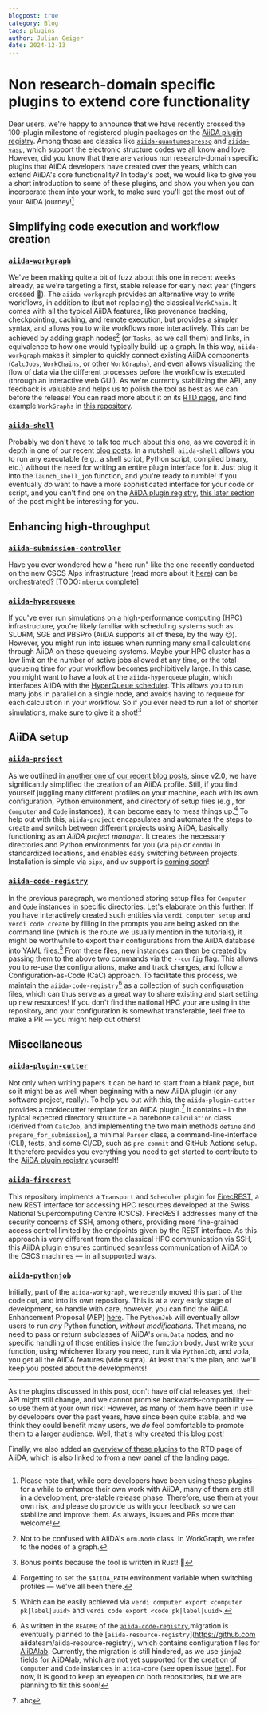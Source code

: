 ```yaml
---
blogpost: true
category: Blog
tags: plugins
author: Julian Geiger
date: 2024-12-13
---
```


# Non research-domain specific plugins to extend core functionality

Dear users, we're happy to announce that we have recently crossed the 100-plugin milestone of registered plugin packages on the [AiiDA plugin registry](https://aiidateam.github.io/aiida-registry/).
Among those are classics like [`aiida-quantumespresso`](https://github.com/aiidateam/aiida-quantumespresso/) and [`aiida-vasp`](https://github.com/aiidateam/aiida-vasp/), which support the electronic structure codes we all know and love.
However, did you know that there are various non research-domain specific plugins that AiiDA developers have created over the years, which can extend AiiDA's core functionality?
In today's post, we would like to give you a short introduction to some of these plugins, and show you when you can incorporate them into your work, to make sure you'll get the most out of your AiiDA journey![^1]

## Simplifying code execution and workflow creation

### [`aiida-workgraph`](https://github.com/aiidateam/aiida-workgraph/)

We've been making quite a bit of fuzz about this one in recent weeks already, as we're targeting a first, stable release for early next year (fingers crossed :crossed_fingers:).
The `aiida-workgraph` provides an alternative way to write workflows, in addition to (but not replacing) the classical `WorkChain`.
It comes with all the typical AiiDA features, like provenance tracking, checkpointing, caching, and remote execution, but provides a simpler syntax, and allows you to write workflows more interactively.
This can be achieved by adding graph nodes[^2] (or `Tasks`, as we call them) and links, in equivalence to how one would typically build-up a graph.
In this way, `aiida-workgraph` makes it simpler to quickly connect existing AiiDA components (`CalcJobs`, `WorkChains`, or other `WorkGraphs`), and even allows visualizing the flow of data via the different processes before the workflow is executed (through an interactive web GUI).
As we're currently stabilizing the API, any feedback is valuable and helps us to polish the tool as best as we can before the release!
You can read more about it on its [RTD page](https://aiida-workgraph.readthedocs.io/en/latest/), and find example `WorkGraphs` in [this repository](https://github.com/superstar54/workgraph-collections).

### [`aiida-shell`](https://github.com/sphuber/aiida-shell/)

Probably we don't have to talk too much about this one, as we covered it in depth in one of our recent [blog posts](https://aiida.net/news/posts/2024-11-01-aiida-shell.html).
In a nutshell, `aiida-shell` allows you to run any executable (e.g., a shell script, Python script, compiled binary, etc.) without the need for writing an entire plugin interface for it.
Just plug it into the `launch_shell_job` function, and you're ready to rumble!
If you eventually _do_ want to have a more sophisticated interface for your code or script, and you can't find one on the [AiiDA plugin registry](https://aiidateam.github.io/aiida-registry/), [this later section](#aiida-plugin-cutter) of the post might be interesting for you.

## Enhancing high-throughput

### [`aiida-submission-controller`](https://github.com/aiidateam/aiida-submission-controller/)

Have you ever wondered how a "hero run" like the one recently conducted on the new CSCS Alps infrastructure (read more about it [here](https://nccr-marvel.ch/highlights/AiiDA-hero-run-Alps)) can be orchestrated?
[TODO: `mbercx` complete]

### [`aiida-hyperqueue`](https://github.com/aiidateam/aiida-hyperqueue/)

If you've ever run simulations on a high-performance computing (HPC) infrastructure, you're likely familiar with scheduling systems such as SLURM, SGE and PBSPro (AiiDA supports all of these, by the way :wink:).
However, you might run into issues when running many small calculations through AiiDA on these queueing systems.
Maybe your HPC cluster has a low limit on the number of active jobs allowed at any time, or the total queueing time for your workflow becomes prohibitively large.
In this case, you might want to have a look at the `aiida-hyperqueue` plugin, which interfaces AiiDA with the [HyperQueue scheduler](https://github.com/It4innovations/hyperqueue).
This allows you to run many jobs in parallel on a single node, and avoids having to requeue for each calculation in your workflow.
So if you ever need to run a lot of shorter simulations, make sure to give it a shot![^3]

## AiiDA setup

### [`aiida-project`](https://github.com/aiidateam/aiida-project/)

As we outlined in [another one of our recent blog posts](https://aiida.net/news/posts/2024-09-20-simpler-installation.html), since v2.0, we have significantly simplified the creation of an AiiDA profile.
Still, if you find yourself juggling many different profiles on your machine, each with its own configuration, Python environment, and directory of setup files (e.g., for `Computer` and `Code` instances), it can become easy to mess things up.[^4]
To help out with this, `aiida-project` encapsulates and automates the steps to create and switch between different projects using AiiDA, basically functioning as an _AiiDA project manager_.
It creates the necessary directories and Python environments for you (via `pip` or `conda`) in standardized locations, and enables easy switching between projects.
Installation is simple via `pipx`, and `uv` support is [coming soon](https://github.com/aiidateam/aiida-project/pull/28)!

### [`aiida-code-registry`](https://github.com/aiidateam/aiida-code-registry/)

In the previous paragraph, we mentioned storing setup files for `Computer` and `Code` instances in specific directories.
Let's elaborate on this further:
If you have interactively created such entities via `verdi computer setup` and `verdi code create` by filling in the prompts you are being asked on the command line (which is the route we usually mention in the tutorials), it might be worthwhile to export their configurations from the AiiDA database into YAML files.[^5]
From these files, new instances can then be created by passing them to the above two commands via the `--config` flag.
This allows you to re-use the configurations, make and track changes, and follow a Configuration-as-Code (CaC) approach.
To facilitate this process, we maintain the `aiida-code-registry`[^6] as a collection of such configuration files, which can thus serve as a great way to share existing and start setting up new resources! If you don't find the national HPC your are using in the repository, and your configuration is somewhat transferable, feel free to make a PR &mdash; you might help out others!

## Miscellaneous

### [`aiida-plugin-cutter`](https://github.com/aiidateam/aiida-plugin-cutter/)

Not only when writing papers it can be hard to start from a blank page, but so it might be as well when beginning with
a new AiiDA plugin (or any software project, really). To help you out with this, the `aiida-plugin-cutter` provides a
cookiecutter template for an AiiDA plugin.[^7] It contains - in the typical expected directory structure - a barebone
`Calculation` class (derived from `CalcJob`, and implementing the two main methods `define` and
`prepare_for_submission`),
a minimal `Parser` class, a command-line-interface (CLI), tests, and some CI/CD, such as `pre-commit` and GitHub Actions
setup.
It therefore provides you everything you need to get started to contribute to the
[AiiDA plugin registry](https://aiidateam.github.io/aiida-registry/) yourself!

### [`aiida-firecrest`](https://github.com/aiidateam/aiida-firecrest/)

This repository implments a `Transport` and `Scheduler` plugin for [FirecREST](https://www.cscs.ch/services/products/firecrest/), a new REST interface for accessing HPC resources developed at the Swiss National Supercomputing Centre (CSCS).
FirecREST addresses many of the security concerns of SSH, among others, providing more fine-grained access control limited by the endpoints given by the REST interface.
As this approach is very different from the classical HPC communication via SSH, this AiiDA plugin ensures continued seamless communication of AiiDA to the CSCS machines &mdash; in all supported ways.

### [`aiida-pythonjob`](https://github.com/aiidateam/aiida-pythonjob/)

Initially, part of the `aiida-workgraph`, we recently moved this part of the code out, and into its own repository.
This is at a _very_ early stage of development, so handle with care, however, you can find the AiiDA Enhancement Proposal (AEP) [here](https://github.com/superstar54/AEP/blob/pythonjob/010_pythonjob/readme.md).
The `PythonJob` will eventually allow users to run _any_ Python function, _without modifications_.
That means, no need to pass or return subclasses of AiiDA's `orm.Data` nodes, and no specific handling of those entities inside the function body.
Just write your function, using whichever library you need, run it via `PythonJob`, and voila, you get all the AiiDA features (vide supra).
At least that's the plan, and we'll keep you posted about the developments!

***

As the plugins discussed in this post, don't have official releases yet, their API might still change, and we cannot promise backwards-compatibility &mdash; so use them at your own risk!
However, as many of them have been in use by developers over the past years, have since been quite stable, and we think they could benefit many users, we _do_ feel comfortable to promote them to a larger audience.
Well, that's why created this blog post!

Finally, we also added an [overview of these plugins](https://aiida.readthedocs.io/projects/aiida-core/en/latest/reference/core_plugins.html) to the RTD page of AiiDA, which is also linked to from a new panel of the [landing page](https://aiida.readthedocs.io/projects/aiida-core/en/latest/).


[^1]:
    Please note that, while core developers have been using these plugins for a while to enhance their own work with AiiDA, many of them are still in a development, pre-stable release phase.
    Therefore, use them at your own risk, and please do provide us with your feedback so we can stabilize and improve them.
    As always, issues and PRs more than welcome!

[^2]:
    Not to be confused with AiiDA's `orm.Node` class. In WorkGraph, we refer to the nodes of a graph.

[^3]:
    Bonus points because the tool is written in Rust! :crab:

[^4]:
    Forgetting to set the `$AIIDA_PATH` environment variable when switching profiles &mdash; we've all been there.

[^5]:
    Which can be easily achieved via `verdi computer export <computer pk|label|uuid>` and `verdi code export <code pk|label|uuid>`.

[^6]:
    As written in the `README` of the [`aiida-code-registry`](https://github.com/aiidateam/aiida-code-registry),migration is eventually planned to the [`aiida-resource-registry`](https://github.com aiidateam/aiida-resource-registry), which contains configuration files for [AiiDAlab](https://github.com/aiidalab/).
    Currently, the migration is still hindered, as we use `jinja2` fields for AiiDAlab, which are not yet supported for the creation of `Computer` and `Code` instances in `aiida-core` (see open issue [here](https://github.com/aiidateam/aiida-core/issues/4680)).
    For now, it is good to keep an eyeopen on both repositories, but we are planning to fix this soon!

[^7]:
    abc

